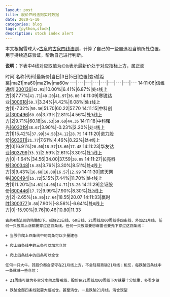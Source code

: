 ```yaml
---
layout: post
title: 股价四线法则实时数据
date: 2020-5-10
categories: blog
tags: [python,stock]
description: stock index alert
---
```



本文根据雪球大v[古泉](https://xueqiu.com/u/7148646888)的[古泉四线法则](https://xueqiu.com/7148646888/130498192)，计算了自己的一些自选股当前所处位置，用于持续追踪验证，帮助自己进行判断。

**说明**：下表中4线对应取值为`红色`表示最新价处于对应指标上方，属正面

时间|名称|代码|最新价|当日|3日|5日|位置|变动|距离|ma21|ma60|ma21w|ma60w
---|---|---|---|---|---|---|---|---
14:11:06|信维通信|[300136](https://xueqiu.com/S/SZ300136)|`42.91`|10.00%|6.41%|6.87%|处`4`线上方|3|7.77%|`41.71`|`40.20`|`41.97`|`36.00`
14:11:09|寒锐钴业|[300618](https://xueqiu.com/S/SZ300618)|`50.7`|3.34%|4.42%|6.08%|处`1`线上方|1|-7.32%|`50.36`|51.70|60.22|57.70
14:11:15|中科创达|[300496](https://xueqiu.com/S/SZ300496)|`60.08`|3.73%|2.81%|4.56%|处`3`线上方|2|9.71%|60.18|`58.53`|`59.60`|`44.35`
14:11:18|中科曙光|[603019](https://xueqiu.com/S/SH603019)|`38.67`|3.90%|-0.23%|2.20%|处`4`线上方|1|15.42%|`37.99`|`34.58`|`34.12`|`28.75`
14:11:20|诺力股份|[603611](https://xueqiu.com/S/SH603611)|`21.77`|7.61%|4.46%|8.22%|处`4`线上方|0|16.91%|`20.00`|`18.57`|`18.60`|`17.48`
14:11:23|华友钴业|[603799](https://xueqiu.com/S/SH603799)|`33.31`|2.59%|2.61%|3.30%|处`1`线上方|0|-1.64%|34.56|34.00|37.59|`30.09`
14:11:27|长亮科技|[300348](https://xueqiu.com/S/SZ300348)|`16.85`|3.76%|3.30%|8.51%|处`4`线上方|3|9.43%|`16.68`|`16.08`|`16.57`|`12.99`
14:11:30|盛天网络|[300494](https://xueqiu.com/S/SZ300494)|`15.72`|5.15%|7.44%|11.70%|处`4`线上方|1|11.20%|`14.61`|`14.06`|`14.71`|`13.26`
14:11:29|金证股份|[600446](https://xueqiu.com/S/SH600446)|`17.72`|9.99%|7.90%|8.30%|处`2`线上方|2|-2.65%|`16.86`|`17.64`|18.55|20.07
14:11:33|赢时胜|[300377](https://xueqiu.com/S/SZ300377)|`8.88`|7.90%|-8.56%|-6.64%|处`0`线上方|0|-15.90%|9.76|10.46|10.80|11.33

```
古泉4线法则的精髓如下。抓住21日线、60日线、21周线及60周线等四条线，外加21月线，任何一只股票上涨都要穿过这四条线，任何一只股票要想爆雷也要先下穿过这四条线：

+ 当股价爬上四条线中的两条可以少量建仓

+ 爬上四条线中的三条可以加大仓位

+ 爬上四条线中的四条可以全仓

任何一只大牛，其股价都会坚守在21月线上方，不会轻易跌破21月线；相反，每跌破四条线中一条就减一些仓位：

+ 21周线可做为多空分水岭及警戒线，股价在21周线及60周线下方就要十分慎重，多看少做

+ 跌破全部四条线就要大幅减仓，甚至清仓，一旦跌破21月线，清仓观望
```